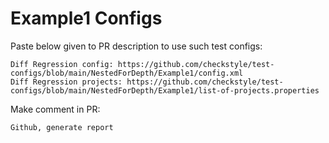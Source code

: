 # Example1 Configs
Paste below given to PR description to use such test configs:
```
Diff Regression config: https://github.com/checkstyle/test-configs/blob/main/NestedForDepth/Example1/config.xml
Diff Regression projects: https://github.com/checkstyle/test-configs/blob/main/NestedForDepth/Example1/list-of-projects.properties
```
Make comment in PR:
```
Github, generate report
```
